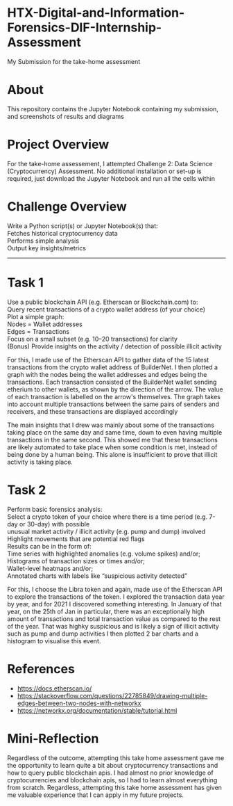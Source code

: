 # HTX-Digital-and-Information-Forensics-DIF-Internship-Assessment
My Submission for the take-home assessment

# About
This repository contains the Jupyter Notebook containing my submission, and screenshots of results and diagrams

# Project Overview
For the take-home assessement, I attempted Challenge 2: Data Science (Cryptocurrency) Assessment. No additional installation or set-up is required, just download the Jupyter Notebook and run all the cells within

# Challenge Overview
Write a Python script(s) or Jupyter Notebook(s) that:  
Fetches historical cryptocurrency data  
Performs simple analysis  
Output key insights/metrics  
 
---

# Task 1
Use a public blockchain API (e.g. Etherscan or Blockchain.com) to:  
Query recent transactions of a crypto wallet address (of your choice)  
Plot a simple graph:  
Nodes = Wallet addresses  
Edges = Transactions  
Focus on a small subset (e.g. 10–20 transactions) for clarity  
(Bonus) Provide insights on the activity / detection of possible illicit activity  

For this, I made use of the Etherscan API to gather data of the 15 latest transactions from the crypto wallet address of BuilderNet.
I then plotted a graph with the nodes being the wallet addresses and edges being the transactions.
Each transaction consisted of the BuilderNet wallet sending etherium to other wallets, as shown by the direction of the arrow.
The value of each transaction is labelled on the arrow's themselves.
The graph takes into account multiple transactions between the same pairs of senders and receivers, and these transactions are displayed accordingly

The main insights that I drew was mainly about some of the transactions taking place on the same day and same time, down to even having multiple transactions in the same second.
This showed me that these transactions are likely automated to take place when some condition is met, instead of being done by a human being.
This alone is insufficient to prove that illicit activity is taking place.

# Task 2
Perform basic forensics analysis:  
Select a crypto token of your choice where there is a time period (e.g. 7-day or 30-day) with possible  
unusual market activity / illicit activity (e.g. pump and dump) involved  
Highlight movements that are potential red flags  
Results can be in the form of:  
Time series with highlighted anomalies (e.g. volume spikes) and/or;  
Histograms of transaction sizes or times and/or;  
Wallet-level heatmaps and/or;  
Annotated charts with labels like “suspicious activity detected”  

For this, I choose the Libra token and again, made use of the Etherscan API to explore the transactions of the token.
I explored the transaction data year by year, and for 2021 I discovered something interesting.
In January of that year, on the 25th of Jan in particular, there was an exceptionally high amount of transactions and total transaction value as compared to the rest of the year.
That was highky suspicious and is likely a sign of illicit activity such as pump and dump activities
I then plotted 2 bar charts and a histogram to visualise this event.



# References
- https://docs.etherscan.io/
- https://stackoverflow.com/questions/22785849/drawing-multiple-edges-between-two-nodes-with-networkx
- https://networkx.org/documentation/stable/tutorial.html

# Mini-Reflection
Regardless of the outcome, attempting this take home assessment gave me the opportunity to learn quite a bit about cryptocurrency transactions and how to query public blockchain apis. I had almost no prior knowledge of cryptocurrencies and blockchain apis, so I had to learn almost everything from scratch. Regardless, attempting this take home assessment has given me valuable experience that I can apply in my future projects.
